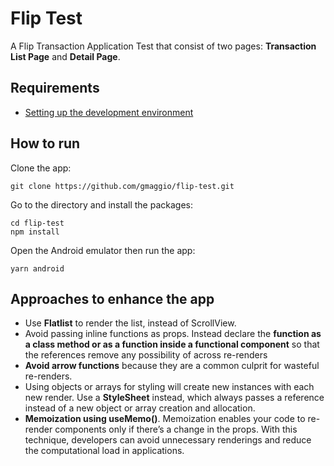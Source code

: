 # Flip Test

A Flip Transaction Application Test that consist of two pages: **Transaction List Page** and **Detail Page**.

## Requirements

- [Setting up the development environment](https://reactnative.dev/docs/environment-setup)

## How to run

Clone the app:

```
git clone https://github.com/gmaggio/flip-test.git
```

Go to the directory and install the packages:

```
cd flip-test
npm install
```

Open the Android emulator then run the app:

```
yarn android
```

## Approaches to enhance the app

- Use **Flatlist** to render the list, instead of ScrollView.
- Avoid passing inline functions as props. Instead declare the **function as a class method or as a function inside a functional component** so that the references remove any possibility of across re-renders
- **Avoid arrow functions** because they are a common culprit for wasteful re-renders.
- Using objects or arrays for styling will create new instances with each new render. Use a **StyleSheet** instead, which always passes a reference instead of a new object or array creation and allocation.
- **Memoization using useMemo()**. Memoization enables your code to re-render components only if there’s a change in the props. With this technique, developers can avoid unnecessary renderings and reduce the computational load in applications.
